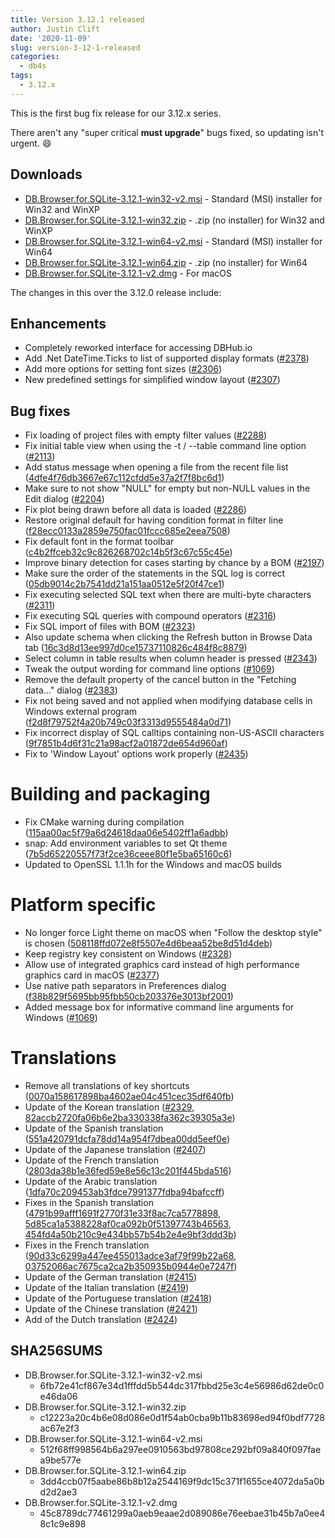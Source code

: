 ```yaml
---
title: Version 3.12.1 released
author: Justin Clift
date: '2020-11-09'
slug: version-3-12-1-released
categories:
  - db4s
tags:
  - 3.12.x
---
```


This is the first bug fix release for our 3.12.x series.

There aren't any "super critical **must upgrade**" bugs fixed, so updating isn't urgent. :smile:

## Downloads

* [DB.Browser.for.SQLite-3.12.1-win32-v2.msi](https://github.com/sqlitebrowser/sqlitebrowser/releases/download/v3.12.1/DB.Browser.for.SQLite-3.12.1-win32-v2.msi) - Standard (MSI) installer for Win32 and WinXP
* [DB.Browser.for.SQLite-3.12.1-win32.zip](https://github.com/sqlitebrowser/sqlitebrowser/releases/download/v3.12.1/DB.Browser.for.SQLite-3.12.1-win32.zip) - .zip (no installer) for Win32 and WinXP
* [DB.Browser.for.SQLite-3.12.1-win64-v2.msi](https://github.com/sqlitebrowser/sqlitebrowser/releases/download/v3.12.1/DB.Browser.for.SQLite-3.12.1-win64-v2.msi) - Standard (MSI) installer for Win64
* [DB.Browser.for.SQLite-3.12.1-win64.zip](https://github.com/sqlitebrowser/sqlitebrowser/releases/download/v3.12.1/DB.Browser.for.SQLite-3.12.1-win64.zip) - .zip (no installer) for Win64
* [DB.Browser.for.SQLite-3.12.1-v2.dmg](https://github.com/sqlitebrowser/sqlitebrowser/releases/download/v3.12.1/DB.Browser.for.SQLite-3.12.1-v2.dmg) - For macOS


The changes in this over the 3.12.0 release include:

## Enhancements
* Completely reworked interface for accessing DBHub.io
* Add .Net DateTime.Ticks to list of supported display formats ([#2378](https://github.com/sqlitebrowser/sqlitebrowser/issues/2378))
* Add more options for setting font sizes ([#2306](https://github.com/sqlitebrowser/sqlitebrowser/issues/2306))
* New predefined settings for simplified window layout ([#2307](https://github.com/sqlitebrowser/sqlitebrowser/issues/2307))

## Bug fixes
* Fix loading of project files with empty filter values ([#2288](https://github.com/sqlitebrowser/sqlitebrowser/issues/2288))
* Fix initial table view when using the -t / --table command line option ([#2113](https://github.com/sqlitebrowser/sqlitebrowser/issues/2113))
* Add status message when opening a file from the recent file list ([4dfe4f76db3667e67c112cfdd5e37a2f7f8bc6d1](https://github.com/sqlitebrowser/sqlitebrowser/commit/4dfe4f76db3667e67c112cfdd5e37a2f7f8bc6d1))
* Make sure to not show "NULL" for empty but non-NULL values in the Edit dialog ([#2204](https://github.com/sqlitebrowser/sqlitebrowser/issues/2204))
* Fix plot being drawn before all data is loaded ([#2286](https://github.com/sqlitebrowser/sqlitebrowser/issues/2286))
* Restore original default for having condition format in filter line ([f28ecc0133a2859e750fac01fccc685e2eea7508](https://github.com/sqlitebrowser/sqlitebrowser/commit/f28ecc0133a2859e750fac01fccc685e2eea7508))
* Fix default font in the format toolbar ([c4b2ffceb32c9c826268702c14b5f3c67c55c45e](https://github.com/sqlitebrowser/sqlitebrowser/commit/c4b2ffceb32c9c826268702c14b5f3c67c55c45e))
* Improve binary detection for cases starting by chance by a BOM ([#2197](https://github.com/sqlitebrowser/sqlitebrowser/issues/2197))
* Make sure the order of the statements in the SQL log is correct ([05db9014c2b7541dd21a151aa0512e5f20f47ce1](https://github.com/sqlitebrowser/sqlitebrowser/commit/05db9014c2b7541dd21a151aa0512e5f20f47ce1))
* Fix executing selected SQL text when there are multi-byte characters ([#2311](https://github.com/sqlitebrowser/sqlitebrowser/issues/2311))
* Fix executing SQL queries with compound operators ([#2316](https://github.com/sqlitebrowser/sqlitebrowser/issues/2316))
* Fix SQL import of files with BOM ([#2323](https://github.com/sqlitebrowser/sqlitebrowser/issues/2323))
* Also update schema when clicking the Refresh button in Browse Data tab ([16c3d8d13ee997d0ce15737110826c484f8c8879](https://github.com/sqlitebrowser/sqlitebrowser/commit/16c3d8d13ee997d0ce15737110826c484f8c8879))
* Select column in table results when column header is pressed ([#2343](https://github.com/sqlitebrowser/sqlitebrowser/issues/2343))
* Tweak the output wording for command line options ([#1069](https://github.com/sqlitebrowser/sqlitebrowser/issues/1069))
* Remove the default property of the cancel button in the "Fetching data..." dialog ([#2383](https://github.com/sqlitebrowser/sqlitebrowser/issues/2383))
* Fix not being saved and not applied when modifying database cells in Windows external program ([f2d8f79752f4a20b749c03f3313d9555484a0d71](https://github.com/sqlitebrowser/sqlitebrowser/commit/f2d8f79752f4a20b749c03f3313d9555484a0d71))
* Fix incorrect display of SQL calltips containing non-US-ASCII characters ([9f7851b4d6f31c21a98acf2a01872de654d960af](https://github.com/sqlitebrowser/sqlitebrowser/commit/9f7851b4d6f31c21a98acf2a01872de654d960af))
* Fix to 'Window Layout' options work properly ([#2435](https://github.com/sqlitebrowser/sqlitebrowser/issues/2435))

# Building and packaging
* Fix CMake warning during compilation ([115aa00ac5f79a6d24618daa06e5402ff1a6adbb](https://github.com/sqlitebrowser/sqlitebrowser/commit/115aa00ac5f79a6d24618daa06e5402ff1a6adbb))
* snap: Add environment variables to set Qt theme ([7b5d65220557f73f2ce36ceee80f1e5ba65160c6](https://github.com/sqlitebrowser/sqlitebrowser/commit/7b5d65220557f73f2ce36ceee80f1e5ba65160c6))
* Updated to OpenSSL 1.1.1h for the Windows and macOS builds

# Platform specific
* No longer force Light theme on macOS when "Follow the desktop style" is chosen ([508118ffd072e8f5507e4d6beaa52be8d51d4deb](https://github.com/sqlitebrowser/sqlitebrowser/commit/508118ffd072e8f5507e4d6beaa52be8d51d4deb))
* Keep registry key consistent on Windows ([#2328](https://github.com/sqlitebrowser/sqlitebrowser/issues/2328))
* Allow use of integrated graphics card instead of high performance graphics card in macOS ([#2377](https://github.com/sqlitebrowser/sqlitebrowser/issues/2377))
* Use native path separators in Preferences dialog ([f38b829f5695bb95fbb50cb203376e3013bf2001](https://github.com/sqlitebrowser/sqlitebrowser/commit/f38b829f5695bb95fbb50cb203376e3013bf2001))
* Added message box for informative command line arguments for Windows ([#1069](https://github.com/sqlitebrowser/sqlitebrowser/issues/1069))

# Translations
* Remove all translations of key shortcuts ([0070a158617898ba4602ae04c451cec35df640fb](https://github.com/sqlitebrowser/sqlitebrowser/commit/0070a158617898ba4602ae04c451cec35df640fb))
* Update of the Korean translation ([#2329](https://github.com/sqlitebrowser/sqlitebrowser/issues/2329), [82accb2720fa06b6e2ba330338fa362c39305a3e](https://github.com/sqlitebrowser/sqlitebrowser/commit/82accb2720fa06b6e2ba330338fa362c39305a3e))
* Update of the Spanish translation ([551a420791dcfa78dd14a954f7dbea00dd5eef0e](https://github.com/sqlitebrowser/sqlitebrowser/commit/551a420791dcfa78dd14a954f7dbea00dd5eef0e))
* Update of the Japanese translation ([#2407](https://github.com/sqlitebrowser/sqlitebrowser/issues/2407))
* Update of the French translation ([2803da38b1e36fed59e8e56c13c201f445bda516](https://github.com/sqlitebrowser/sqlitebrowser/commit/2803da38b1e36fed59e8e56c13c201f445bda516))
* Update of the Arabic translation ([1dfa70c209453ab3fdce7991377fdba94bafccff](https://github.com/sqlitebrowser/sqlitebrowser/commit/1dfa70c209453ab3fdce7991377fdba94bafccff))
* Fixes in the Spanish translation ([4791b99afff1691f2770f31e33f8ac7ca5778898](https://github.com/sqlitebrowser/sqlitebrowser/commit/4791b99afff1691f2770f31e33f8ac7ca5778898), [5d85ca1a5388228af0ca092b0f51397743b46563](https://github.com/sqlitebrowser/sqlitebrowser/commit/5d85ca1a5388228af0ca092b0f51397743b46563), [454fd4a50b210c9e434bb57b54b2e4e9bf3ddd3b](https://github.com/sqlitebrowser/sqlitebrowser/commit/454fd4a50b210c9e434bb57b54b2e4e9bf3ddd3b))
* Fixes in the French translation ([90d33c6299a447ee455013adce3af79f99b22a68](https://github.com/sqlitebrowser/sqlitebrowser/commit/90d33c6299a447ee455013adce3af79f99b22a68), [03752066ac7675ca2ca2b350935b0944e0e7247f](https://github.com/sqlitebrowser/sqlitebrowser/commit/03752066ac7675ca2ca2b350935b0944e0e7247f))
* Update of the German translation ([#2415](https://github.com/sqlitebrowser/sqlitebrowser/issues/2415))
* Update of the Italian translation ([#2419](https://github.com/sqlitebrowser/sqlitebrowser/issues/2419))
* Update of the Portuguese translation ([#2418](https://github.com/sqlitebrowser/sqlitebrowser/issues/2418))
* Update of the Chinese translation ([#2421](https://github.com/sqlitebrowser/sqlitebrowser/issues/2421))
* Add of the Dutch translation ([#2424](https://github.com/sqlitebrowser/sqlitebrowser/issues/2424))

## SHA256SUMS
* DB.Browser.for.SQLite-3.12.1-win32-v2.msi
  * 6fb72e41cf867e34d1fffdd5b544dc317fbbd25e3c4e56986d62de0c0e46da06
* DB.Browser.for.SQLite-3.12.1-win32.zip
  * c12223a20c4b6e08d086e0d1f54ab0cba9b11b83698ed94f0bdf7728ac67e2f3
* DB.Browser.for.SQLite-3.12.1-win64-v2.msi
  * 512f68ff998564b6a297ee0910563bd97808ce292bf09a840f097faea9be577e
* DB.Browser.for.SQLite-3.12.1-win64.zip
  * 3dd4ccb07f5aabe86b8b12a2544169f9dc15c371f1655ce4072da5a0bd2d2ae3
* DB.Browser.for.SQLite-3.12.1-v2.dmg
  * 45c8789dc77461299a0aeb9eaae2d089086e76eebae31b45b7a0ee48c1c9e898